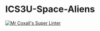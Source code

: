 # ICS3U-Space-Aliens
[![Mr Coxall's Super Linter](https://github.com/ICS3U-Programming-Aaron-R-V-K/ICS3U-Space-Aliens/workflows/Mr%20Coxall's%20Super%20Linter/badge.svg)](https://github.com/ICS3U-Programming-Aaron-R-V-K/ICS3U-Space-Aliens/actions/)
